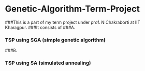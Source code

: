# Genetic-Algorithm-Term-Project
###This is a part of my term project under prof. N Chakraborti at IIT Kharagpur.
###It consists of
###A.
###  TSP using SGA (simple genetic algorithm)
###B.
###  TSP using SA (simulated annealing)
 
